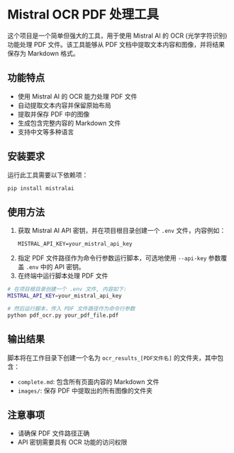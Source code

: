 # Mistral OCR PDF 处理工具

这个项目是一个简单但强大的工具，用于使用 Mistral AI 的 OCR (光学字符识别) 功能处理 PDF 文件。该工具能够从 PDF 文档中提取文本内容和图像，并将结果保存为 Markdown 格式。

## 功能特点

- 使用 Mistral AI 的 OCR 能力处理 PDF 文件
- 自动提取文本内容并保留原始布局
- 提取并保存 PDF 中的图像
- 生成包含完整内容的 Markdown 文件
- 支持中文等多种语言

## 安装要求

运行此工具需要以下依赖项：

```bash
pip install mistralai
```

## 使用方法

1. 获取 Mistral AI API 密钥，并在项目根目录创建一个 `.env` 文件，内容例如：
   ```
   MISTRAL_API_KEY=your_mistral_api_key
   ```
2. 指定 PDF 文件路径作为命令行参数运行脚本，可选地使用 `--api-key` 参数覆盖 `.env` 中的 API 密钥。
3. 在终端中运行脚本处理 PDF 文件

```bash
# 在项目根目录创建一个 .env 文件, 内容如下:
MISTRAL_API_KEY=your_mistral_api_key

# 然后运行脚本，传入 PDF 文件路径作为命令行参数
python pdf_ocr.py your_pdf_file.pdf
```

## 输出结果

脚本将在工作目录下创建一个名为 `ocr_results_[PDF文件名]` 的文件夹，其中包含：

- `complete.md`: 包含所有页面内容的 Markdown 文件
- `images/`: 保存 PDF 中提取出的所有图像的文件夹


## 注意事项

- 请确保 PDF 文件路径正确
- API 密钥需要具有 OCR 功能的访问权限


